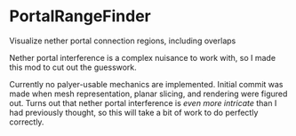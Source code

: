 # PortalRangeFinder
Visualize nether portal connection regions, including overlaps

Nether portal interference is a complex nuisance to work with, so I made this mod to cut out the guesswork.

Currently no palyer-usable mechanics are implemented. Initial commit was made when mesh representation, planar slicing, and rendering were figured out.
Turns out that nether portal interference is *even more intricate* than I had previously thought, so this will take a bit of work to do perfectly correctly.

